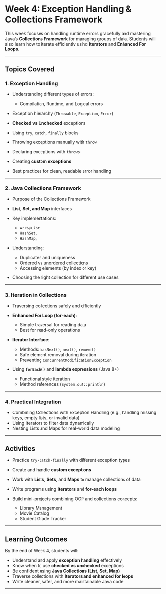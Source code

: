 # Week 4: Exception Handling & Collections Framework

This week focuses on handling runtime errors gracefully and mastering Java’s **Collections Framework** for managing groups of data.
Students will also learn how to iterate efficiently using **Iterators** and **Enhanced For Loops**.

---

## Topics Covered

### **1. Exception Handling**

* Understanding different types of errors:

    * Compilation, Runtime, and Logical errors
* Exception hierarchy (`Throwable`, `Exception`, `Error`)
* **Checked vs Unchecked** exceptions
* Using `try`, `catch`, `finally` blocks
* Throwing exceptions manually with `throw`
* Declaring exceptions with `throws`
* Creating **custom exceptions**
* Best practices for clean, readable error handling

---

### **2. Java Collections Framework**

* Purpose of the Collections Framework
* **List, Set, and Map** interfaces
* Key implementations:

    * `ArrayList` 
    * `HashSet`, 
    * `HashMap`, 
* Understanding:

    * Duplicates and uniqueness
    * Ordered vs unordered collections
    * Accessing elements (by index or key)
* Choosing the right collection for different use cases

---

### **3. Iteration in Collections**

* Traversing collections safely and efficiently
* **Enhanced For Loop (for-each)**:

    * Simple traversal for reading data
    * Best for read-only operations
* **Iterator Interface**:

    * Methods: `hasNext()`, `next()`, `remove()`
    * Safe element removal during iteration
    * Preventing `ConcurrentModificationException`
* Using **`forEach()`** and **lambda expressions** (Java 8+)

    * Functional style iteration
    * Method references (`System.out::println`)

---

### **4. Practical Integration**

* Combining Collections with Exception Handling
  (e.g., handling missing keys, empty lists, or invalid data)
* Using Iterators to filter data dynamically
* Nesting Lists and Maps for real-world data modeling

---

## Activities

* Practice `try-catch-finally` with different exception types
* Create and handle **custom exceptions**
* Work with **Lists**, **Sets**, and **Maps** to manage collections of data
* Write programs using **Iterators** and **for-each loops**
* Build mini-projects combining OOP and collections concepts:

    * Library Management
    * Movie Catalog
    * Student Grade Tracker

---

## Learning Outcomes

By the end of Week 4, students will:

- Understand and apply **exception handling** effectively
- Know when to use **checked vs unchecked** exceptions
- Be confident using **Java Collections (List, Set, Map)**
- Traverse collections with **Iterators and enhanced for loops**
- Write cleaner, safer, and more maintainable Java code

---
